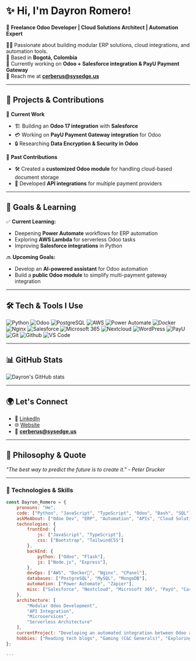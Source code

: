 # ✨ Hi, I'm **Dayron Romero**!  
🚀 **Freelance Odoo Developer | Cloud Solutions Architect | Automation Expert**  

👨‍💻 Passionate about building modular ERP solutions, cloud integrations, and automation tools.  
📍 Based in **Bogotá, Colombia**  
🌱 Currently working on **Odoo + Salesforce integration & PayU Payment Gateway**  
📩 Reach me at **cerberus@sysedge.us**  

---

## 🚀 Projects & Contributions  

🔹 **Current Work**  
- 🏗️ Building an **Odoo 17 integration** with **Salesforce**  
- 💳 Working on **PayU Payment Gateway integration** for Odoo  
- 🔒 Researching **Data Encryption & Security in Odoo**  

🔹 **Past Contributions**  
- 🛠 Created a **customized Odoo module** for handling cloud-based document storage  
- 🔗 Developed **API integrations** for multiple payment providers  

---

## 🎯 Goals & Learning  

✅ **Current Learning:**  
- Deepening **Power Automate** workflows for ERP automation  
- Exploring **AWS Lambda** for serverless Odoo tasks  
- Improving **Salesforce integrations** in Python  

🔜 **Upcoming Goals:**  
- Develop an **AI-powered assistant** for Odoo automation  
- Build a **public Odoo module** to simplify multi-payment gateway integration  

---

## 🛠 Tech & Tools I Use  

![Python](https://img.shields.io/badge/-Python-3776AB?style=flat&logo=python&logoColor=white)
![Odoo](https://img.shields.io/badge/-Odoo-714B67?style=flat&logo=odoo&logoColor=white)
![PostgreSQL](https://img.shields.io/badge/-PostgreSQL-316192?style=flat&logo=postgresql&logoColor=white)
![AWS](https://img.shields.io/badge/-AWS-FF9900?style=flat&logo=amazon-aws&logoColor=white)
![Power Automate](https://img.shields.io/badge/-Power_Automate-0052CC?style=flat&logo=microsoft-power-automate&logoColor=white)
![Docker](https://img.shields.io/badge/-Docker-2496ED?style=flat&logo=docker&logoColor=white)
![Nginx](https://img.shields.io/badge/-Nginx-009639?style=flat&logo=nginx&logoColor=white)
![Salesforce](https://img.shields.io/badge/-Salesforce-00A1E0?style=flat&logo=salesforce&logoColor=white)
![Microsoft 365](https://img.shields.io/badge/-Microsoft_365-D83B01?style=flat&logo=microsoft&logoColor=white)
![Nextcloud](https://img.shields.io/badge/-Nextcloud-0082C9?style=flat&logo=nextcloud&logoColor=white)
![WordPress](https://img.shields.io/badge/-WordPress-21759B?style=flat&logo=wordpress&logoColor=white)
![PayU](https://img.shields.io/badge/-PayU-34A853?style=flat&logo=payoneer&logoColor=white)
![Git](https://img.shields.io/badge/-Git-F1502F?style=flat&logo=git&logoColor=white)
![Github](https://img.shields.io/badge/-Github-000000?style=flat&logo=github&logoColor=white)
![VS Code](https://img.shields.io/badge/-VS_Code-007ACC?style=flat&logo=visual-studio-code&logoColor=white)

---

## 📊 GitHub Stats  

![Dayron's GitHub stats](https://github-readme-stats.vercel.app/api?username=dayronromero&show_icons=true&theme=dark)

---

## 🌍 Let's Connect  
- 💼 [LinkedIn](https://linkedin.com/in/dayronromero)  
- 🌐 [Website](https://sysedge.us)  
- 📧 **cerberus@sysedge.us**  

---

## 🎯 Philosophy & Quote  

_"The best way to predict the future is to create it." - Peter Drucker_  

---

### 🚀 Technologies & Skills

```javascript
const Dayron_Romero = {
    pronouns: "He",
    code: ["Python", "JavaScript", "TypeScript", "Odoo", "Bash", "SQL"],
    askMeAbout: ["Odoo Dev", "ERP", "Automation", "APIs", "Cloud Solutions"],
    technologies: {	
        frontEnd: {
            js: ["JavaScript", "TypeScript"],
            css: ["Bootstrap", "TailwindCSS"]
        },
        backEnd: {
            python: ["Odoo", "Flask"],
            js: ["Node.js", "Express"],
        },
        devOps: ["AWS", "Docker🐳", "Nginx", "CPanel"],
        databases: ["PostgreSQL", "MySQL", "MongoDB"],
        automation: ["Power Automate", "Zapier"],
        misc: ["Salesforce", "Nextcloud", "Microsoft 365", "PayU", "CardNet"]
    },
    architecture: [
        "Modular Odoo Development", 
        "API Integration", 
        "Microservices",
        "Serverless Architecture"
    ],
    currentProject: "Developing an automated integration between Odoo and Salesforce",
    hobbies: ["Reading tech blogs", "Gaming (C&C Generals)", "Exploring AI"]
};

---
